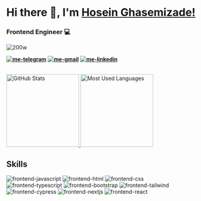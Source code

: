 <h1> Hi there 👋, I'm <a href="https://www.ghasemizade.com/">Hosein Ghasemizade!</a></h1>
<h3 > Frontend Engineer 💻</h3>

![200w](https://github.com/ghasemizade/Ghasemizade/assets/92257857/56c8c587-f03e-4bd5-84b7-c18b110a24d2)

<!-- - &ensp;I’m currently learning -->
[**![me-telegram](https://github.com/ghasemizade/Ghasemizade/assets/92257857/5ffd6217-a84f-4a48-b7b5-ecf52112aebd)**][telegram]  [**![me-gmail](https://github.com/ghasemizade/Ghasemizade/assets/92257857/a4a6ff93-780e-47f3-b840-2ef3af18430d)**][email]
[**![me-linkedin](https://github.com/ghasemizade/Ghasemizade/assets/92257857/8810381b-bc2b-4e59-8c39-5a1c81bc8ffb)**][linkedin]

  <br>
  <a href="#">
    <img height="190rem" alt="GitHub Stats" src="https://github-readme-stats.vercel.app/api?username=ghasemizade&show_icons=true&title_color=007acc&icon_color=007acc&text_color=007acc&bg_color=00000000&border_radius=15&border_color=00000000&count_private=true&hide=contribs&hide_rank=true"/>
  </a>
  <a href="#">
    <img height="190rem" alt="Most Used Languages" src="https://github-readme-stats.vercel.app/api/top-langs/?username=ghasemizade&langs_count=6&layout=compact&title_color=007acc&icon_color=007acc&text_color=007acc&bg_color=00000000&border_radius=15&border_color=00000000&hide=jupyter%20notebook"/>
  </a>
</div> 

[jibres]: https://jibres.com 
[website]: https://ghasemizade.com
[twitter]: https://twitter.com/mrghasemizade
[linkedin]: https://www.linkedin.com/in/hosein-ghasemizade/
[github]: https://github.com/ghasemizade
[instagram]: https://www.instagram.com/hosein.ghasemizade
[email]: mailto:hosein@ghasemizade.com
[telegram]: https://t.me/Hosein_ghasemizade

## Skills

![frontend-javascript](https://github.com/ghasemizade/Ghasemizade/assets/92257857/6a469961-bc7e-4015-a519-ef640d890ae7)
![frontend-html](https://github.com/ghasemizade/Ghasemizade/assets/92257857/12afd2f9-2811-4f4e-846b-3fabd45df7f4)
![frontend-css](https://github.com/ghasemizade/Ghasemizade/assets/92257857/851f8d81-1a7b-49b7-a58e-8489e8770ff7)
![frontend-typescript](https://github.com/ghasemizade/Ghasemizade/assets/92257857/4def45c4-dc31-444d-a5ee-1ef3ebf8bc11)
![frontend-bootstrap](https://github.com/ghasemizade/Ghasemizade/assets/92257857/77c46970-aa6c-4f17-9425-afe50d78013f)
![frontend-tailwind](https://github.com/ghasemizade/Ghasemizade/assets/92257857/a61a4c9e-05fa-4008-974f-018a014b303a)
![frontend-cypress](https://github.com/ghasemizade/Ghasemizade/assets/92257857/81743068-4801-42b4-8897-d90d7a878799)
![frontend-nextjs](https://github.com/ghasemizade/Ghasemizade/assets/92257857/e50ca64d-7b33-4cfb-b12c-eb00c1321064)
![frontend-react](https://github.com/ghasemizade/Ghasemizade/assets/92257857/5b856ccf-abe1-455a-8c7f-938d5ee91339)
